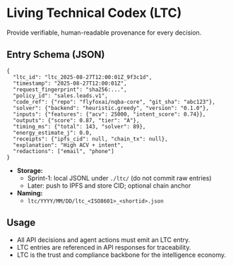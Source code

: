 # Living Technical Codex (LTC)

Provide verifiable, human-readable provenance for every decision.

## Entry Schema (JSON)
```
{
  "ltc_id": "ltc_2025-08-27T12:00:01Z_9f3c1d",
  "timestamp": "2025-08-27T12:00:01Z",
  "request_fingerprint": "sha256:...",
  "policy_id": "sales.leads.v1",
  "code_ref": {"repo": "flyfoxai/nqba-core", "git_sha": "abc123"},
  "solver": {"backend": "heuristic.greedy", "version": "0.1.0"},
  "inputs": {"features": {"acv": 25000, "intent_score": 0.74}},
  "outputs": {"score": 0.87, "tier": "A"},
  "timing_ms": {"total": 143, "solver": 89},
  "energy_estimate_j": 0.0,
  "receipts": {"ipfs_cid": null, "chain_tx": null},
  "explanation": "High ACV + intent",
  "redactions": ["email", "phone"]
}
```

- **Storage:**
  - Sprint-1: local JSONL under `./ltc/` (do not commit raw entries)
  - Later: push to IPFS and store CID; optional chain anchor
- **Naming:**
  - `ltc/YYYY/MM/DD/ltc_<ISO8601>_<shortid>.json`

## Usage
- All API decisions and agent actions must emit an LTC entry.
- LTC entries are referenced in API responses for traceability.
- LTC is the trust and compliance backbone for the intelligence economy.
